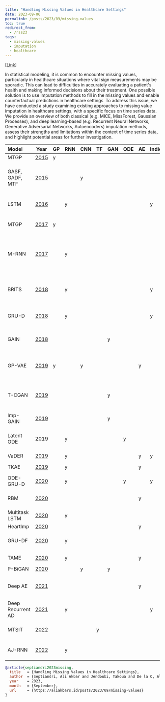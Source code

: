 ```yaml
---
title: "Handling Missing Values in Healthcare Settings"
date: 2023-09-06
permalink: /posts/2023/09/missing-values
toc: true
redirect_from:
  - /rss23
tags:
  - missing-values
  - imputation
  - healthcare
---
```


[[Link]](https://virtual.oxfordabstracts.com/#/event/4019/submission/148)

In statistical modeling, it is common to encounter missing values, particularly in healthcare situations where vital sign measurements may be sporadic. This can lead to difficulties in accurately evaluating a patient's health and making informed decisions about their treatment. One possible solution is to use imputation methods to fill in the missing values and enable counterfactual predictions in healthcare settings. To address this issue, we have conducted a study examining existing approaches to missing value imputation in healthcare settings, with a specific focus on time series data. We provide an overview of both classical (e.g. MICE, MissForest, Gaussian Processes), and deep learning-based (e.g. Recurrent Neural Networks, Generative Adversarial Networks, Autoencoders) imputation methods, assess their strengths and limitations within the context of time series data, and highlight potential areas for further investigation.

| Model             |   Year                                                                                                     | GP   | RNN   | CNN   | TF   | GAN   | ODE   | AE   | Indicator   | Datasets                                                    |
|:------------------|------------------------------------------------------------------------------------------------------------|:-----|:------|:------|:-----|:------|:------|:-----|:------------|:------------------------------------------------------------|
| MTGP              |  [2015](https://ojs.aaai.org/index.php/AAAI/article/view/9209)                                             | y    |       |       |      |       |       |      |             | TBI, MIMIC-II                                               |
| GASF, GADF, MTF   |  [2015](https://dl.acm.org/doi/10.5555/2832747.2832798)                                                    |      |       | y     |      |       |       |      |             | Gun Point, CBF, Swedish Leaf, ECG, 7 Misc                   |
| LSTM              |  [2016](http://proceedings.mlr.press/v56/Lipton16.html)                                                    |      | y     |       |      |       |       |      | y           | PICU at Children's Hospital LA                              |
| MTGP              |  [2017](http://proceedings.mlr.press/v70/futoma17a.html)                                                   | y    |       |       |      |       |       |      |             | Duke University Hospital                                    |
| M-RNN             |  [2017](https://ieeexplore.ieee.org/document/8485748)                                                      |      | y     |       |      |       |       |      |             | MIMIC-III, Deterioration, UNOS-Heart, UNOS-Lung, UK Biobank |
| BRITS             |  [2018](https://proceedings.neurips.cc/paper/2018/hash/734e6bfcd358e25ac1db0a4241b95651-Abstract.html)     |      | y     |       |      |       |       |      | y           | PhysioNet, Beijing Air Quality, Human Activity              |
| GRU-D             |  [2018](https://www.nature.com/articles/s41598-018-24271-9)                                                |      | y     |       |      |       |       |      | y           | PhysioNet, MIMIC-III, Gesture                               |
| GAIN              |  [2018](http://proceedings.mlr.press/v80/yoon18a.html)                                                     |      |       |       |      | y     |       |      |             | Breast Cancer, Spam, Letter, Credit, News                   |
| GP-VAE            |  [2019](https://arxiv.org/abs/1907.04155)                                                                  | y    |       | y     |      |       |       | y    |             | PhysioNet, Healing MNIST, SPRITES                           |
| T-CGAN            |  [2019](https://arxiv.org/abs/1811.08295)                                                                  |      |       |       |      | y     |       |      |             | Starlight Curves, Power Demand, ECG200                      |
| Imp-GAIN          |  [2019](https://dl.acm.org/doi/abs/10.1145/3292500.3330792)                                                |      |       |       |      | y     |       |      |             | Insomnia                                                    |
| Latent ODE        |  [2019](https://papers.nips.cc/paper_files/paper/2019/hash/42a6845a557bef704ad8ac9cb4461d43-Abstract.html) |      | y     |       |      |       | y     |      |             | PhysioNet, MuJoCo, Human Activity                           |
| VaDER             |  [2019](https://academic.oup.com/gigascience/article/8/11/giz134/5626377)                                  |      | y     |       |      |       |       | y    | y           | ADNI, PPMI                                                  |
| TKAE              |  [2019](https://dl.acm.org/doi/10.1016/j.patcog.2019.106973)                                               |      | y     |       |      |       |       | y    |             | PhysioNet, ECG, EHR                                         |
| ODE-GRU-D         |  [2020](https://ieeexplore.ieee.org/document/9180182)                                                      |      | y     |       |      |       | y     |      | y           | PhysioNet                                                   |
| RBM               |  [2020](https://www.sciencedirect.com/science/article/pii/S1532046420302045)                               |      |       |       |      |       |       | y    |             | Acute Abdomen Taiwan                                        |
| Multitask LSTM    |  [2020](https://dl.acm.org/doi/abs/10.1007/978-3-030-59137-3_5)                                            |      | y     |       |      |       |       |      |             | PhysioNet                                                   |
| HeartImp          |  [2020](https://epubs.siam.org/doi/10.1137/1.9781611976236.6)                                              |      |       |       |      |       |       | y    |             | Garmin, Fitbit                                              |
| GRU-DF            |  [2020](https://ieeexplore.ieee.org/document/9374359)                                                      |      | y     |       |      |       |       |      |             | CLIMB (Multiple Sclerosis)                                  |
| TAME              |  [2020](https://dl.acm.org/doi/10.1145/3394486.3403129)                                                    |      | y     |       |      |       |       | y    |             | MMIC-III, DACMI                                             |
| P-BiGAN           |  [2020](http://proceedings.mlr.press/v119/li20k.html)                                                      |      |       | y     |      | y     |       |      |             | MIMIC-III                                                   |
| Deep AE           |  [2021](https://ieeexplore.ieee.org/document/9238392)                                                      |      |       |       |      |       |       | y    |             | Ischemic Heart Disease Taiwan                               |
| Deep Recurrent AD |  [2021](https://www.sciencedirect.com/science/article/pii/S1053811921004201?via%3Dihub)                    |      | y     |       |      |       |       |      | y           | TADPOLE (ADNI)                                              |
| MTSIT             |  [2022](https://ieeexplore.ieee.org/document/9964035)                                                      |      |       |       | y    |       |       |      |             | PhysioNet, Beijing Air Quality                              |
| AJ-RNN            |  [2022](https://ieeexplore.ieee.org/document/9210118)                                                      |      | y     |       |      |       |       |      |             | PhysioNet, UCR Time Series                                  |

```bibtex
@article{septiandri2023missing,
  title   = {Handling Missing Values in Healthcare Settings},
  author  = {Septiandri, Ali Akbar and Jendoubi, Takoua and De la O, Alejadro Díaz},
  year    = 2023,
  month   = {September},
  url     = {https://aliakbars.id/posts/2023/09/missing-values}
}
```